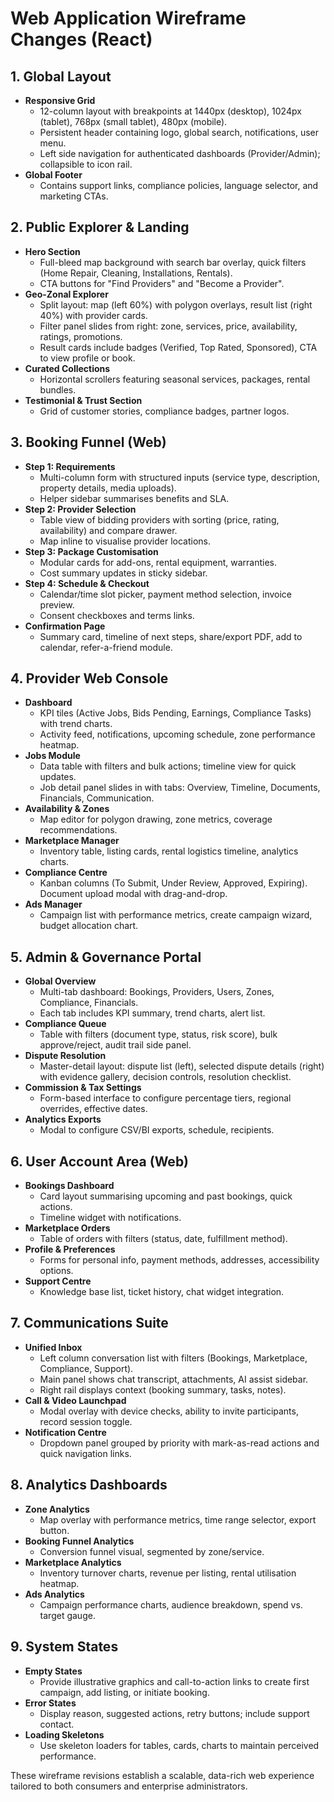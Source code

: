 # Web Application Wireframe Changes (React)

## 1. Global Layout
- **Responsive Grid**
  - 12-column layout with breakpoints at 1440px (desktop), 1024px (tablet), 768px (small tablet), 480px (mobile).
  - Persistent header containing logo, global search, notifications, user menu.
  - Left side navigation for authenticated dashboards (Provider/Admin); collapsible to icon rail.
- **Global Footer**
  - Contains support links, compliance policies, language selector, and marketing CTAs.

## 2. Public Explorer & Landing
- **Hero Section**
  - Full-bleed map background with search bar overlay, quick filters (Home Repair, Cleaning, Installations, Rentals).
  - CTA buttons for "Find Providers" and "Become a Provider".
- **Geo-Zonal Explorer**
  - Split layout: map (left 60%) with polygon overlays, result list (right 40%) with provider cards.
  - Filter panel slides from right: zone, services, price, availability, ratings, promotions.
  - Result cards include badges (Verified, Top Rated, Sponsored), CTA to view profile or book.
- **Curated Collections**
  - Horizontal scrollers featuring seasonal services, packages, rental bundles.
- **Testimonial & Trust Section**
  - Grid of customer stories, compliance badges, partner logos.

## 3. Booking Funnel (Web)
- **Step 1: Requirements**
  - Multi-column form with structured inputs (service type, description, property details, media uploads).
  - Helper sidebar summarises benefits and SLA.
- **Step 2: Provider Selection**
  - Table view of bidding providers with sorting (price, rating, availability) and compare drawer.
  - Map inline to visualise provider locations.
- **Step 3: Package Customisation**
  - Modular cards for add-ons, rental equipment, warranties.
  - Cost summary updates in sticky sidebar.
- **Step 4: Schedule & Checkout**
  - Calendar/time slot picker, payment method selection, invoice preview.
  - Consent checkboxes and terms links.
- **Confirmation Page**
  - Summary card, timeline of next steps, share/export PDF, add to calendar, refer-a-friend module.

## 4. Provider Web Console
- **Dashboard**
  - KPI tiles (Active Jobs, Bids Pending, Earnings, Compliance Tasks) with trend charts.
  - Activity feed, notifications, upcoming schedule, zone performance heatmap.
- **Jobs Module**
  - Data table with filters and bulk actions; timeline view for quick updates.
  - Job detail panel slides in with tabs: Overview, Timeline, Documents, Financials, Communication.
- **Availability & Zones**
  - Map editor for polygon drawing, zone metrics, coverage recommendations.
- **Marketplace Manager**
  - Inventory table, listing cards, rental logistics timeline, analytics charts.
- **Compliance Centre**
  - Kanban columns (To Submit, Under Review, Approved, Expiring). Document upload modal with drag-and-drop.
- **Ads Manager**
  - Campaign list with performance metrics, create campaign wizard, budget allocation chart.

## 5. Admin & Governance Portal
- **Global Overview**
  - Multi-tab dashboard: Bookings, Providers, Users, Zones, Compliance, Financials.
  - Each tab includes KPI summary, trend charts, alert list.
- **Compliance Queue**
  - Table with filters (document type, status, risk score), bulk approve/reject, audit trail side panel.
- **Dispute Resolution**
  - Master-detail layout: dispute list (left), selected dispute details (right) with evidence gallery, decision controls, resolution checklist.
- **Commission & Tax Settings**
  - Form-based interface to configure percentage tiers, regional overrides, effective dates.
- **Analytics Exports**
  - Modal to configure CSV/BI exports, schedule, recipients.

## 6. User Account Area (Web)
- **Bookings Dashboard**
  - Card layout summarising upcoming and past bookings, quick actions.
  - Timeline widget with notifications.
- **Marketplace Orders**
  - Table of orders with filters (status, date, fulfillment method).
- **Profile & Preferences**
  - Forms for personal info, payment methods, addresses, accessibility options.
- **Support Centre**
  - Knowledge base list, ticket history, chat widget integration.

## 7. Communications Suite
- **Unified Inbox**
  - Left column conversation list with filters (Bookings, Marketplace, Compliance, Support).
  - Main panel shows chat transcript, attachments, AI assist sidebar.
  - Right rail displays context (booking summary, tasks, notes).
- **Call & Video Launchpad**
  - Modal overlay with device checks, ability to invite participants, record session toggle.
- **Notification Centre**
  - Dropdown panel grouped by priority with mark-as-read actions and quick navigation links.

## 8. Analytics Dashboards
- **Zone Analytics**
  - Map overlay with performance metrics, time range selector, export button.
- **Booking Funnel Analytics**
  - Conversion funnel visual, segmented by zone/service.
- **Marketplace Analytics**
  - Inventory turnover charts, revenue per listing, rental utilisation heatmap.
- **Ads Analytics**
  - Campaign performance charts, audience breakdown, spend vs. target gauge.

## 9. System States
- **Empty States**
  - Provide illustrative graphics and call-to-action links to create first campaign, add listing, or initiate booking.
- **Error States**
  - Display reason, suggested actions, retry buttons; include support contact.
- **Loading Skeletons**
  - Use skeleton loaders for tables, cards, charts to maintain perceived performance.

These wireframe revisions establish a scalable, data-rich web experience tailored to both consumers and enterprise administrators.
